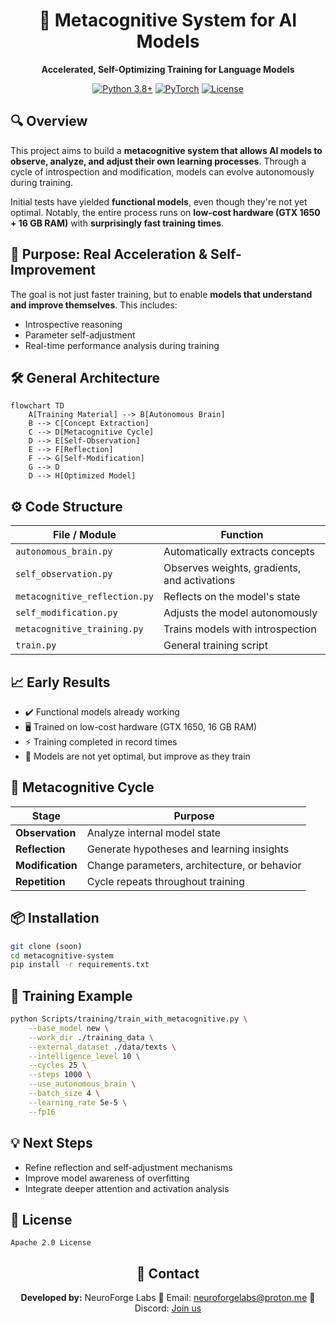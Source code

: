 
<div align="center">

# 🧠 Metacognitive System for AI Models

**Accelerated, Self-Optimizing Training for Language Models**

[![Python 3.8+](https://img.shields.io/badge/python-3.8+-blue.svg)](https://www.python.org/downloads/)
[![PyTorch](https://img.shields.io/badge/PyTorch-1.9+-ee4c2c.svg)](https://pytorch.org/)
[![License](https://img.shields.io/badge/license-Apache%202.0-green.svg)](LICENSE)

</div>

## 🔍 Overview

This project aims to build a **metacognitive system that allows AI models to observe, analyze, and adjust their own learning processes**. Through a cycle of introspection and modification, models can evolve autonomously during training.

Initial tests have yielded **functional models**, even though they're not yet optimal. Notably, the entire process runs on **low-cost hardware (GTX 1650 + 16 GB RAM)** with **surprisingly fast training times**.

## 🧠 Purpose: Real Acceleration & Self-Improvement

The goal is not just faster training, but to enable **models that understand and improve themselves**. This includes:

* Introspective reasoning
* Parameter self-adjustment
* Real-time performance analysis during training

## 🛠️ General Architecture

```mermaid
flowchart TD
    A[Training Material] --> B[Autonomous Brain]
    B --> C[Concept Extraction]
    C --> D[Metacognitive Cycle]
    D --> E[Self-Observation]
    E --> F[Reflection]
    F --> G[Self-Modification]
    G --> D
    D --> H[Optimized Model]
```

## ⚙️ Code Structure

| File / Module                 | Function                                     |
| ----------------------------- | -------------------------------------------- |
| `autonomous_brain.py`         | Automatically extracts concepts              |
| `self_observation.py`         | Observes weights, gradients, and activations |
| `metacognitive_reflection.py` | Reflects on the model's state                |
| `self_modification.py`        | Adjusts the model autonomously               |
| `metacognitive_training.py`   | Trains models with introspection             |
| `train.py`                    | General training script                      |

## 📈 Early Results

* ✔️ Functional models already working
* 🖥️ Trained on low-cost hardware (GTX 1650, 16 GB RAM)
* ⚡ Training completed in record times
* 🔧 Models are not yet optimal, but improve as they train

## 🔄 Metacognitive Cycle

| Stage            | Purpose                                      |
| ---------------- | -------------------------------------------- |
| **Observation**  | Analyze internal model state                 |
| **Reflection**   | Generate hypotheses and learning insights    |
| **Modification** | Change parameters, architecture, or behavior |
| **Repetition**   | Cycle repeats throughout training            |

## 📦 Installation

```bash
git clone (soon)
cd metacognitive-system
pip install -r requirements.txt
```

## 🚀 Training Example

```bash
python Scripts/training/train_with_metacognitive.py \
    --base_model new \
    --work_dir ./training_data \
    --external_dataset ./data/texts \
    --intelligence_level 10 \
    --cycles 25 \
    --steps 1000 \
    --use_autonomous_brain \
    --batch_size 4 \
    --learning_rate 5e-5 \
    --fp16
```

## 💡 Next Steps

* Refine reflection and self-adjustment mechanisms
* Improve model awareness of overfitting
* Integrate deeper attention and activation analysis

## 📄 License

```
Apache 2.0 License
```

<div align="center">

## 🧠 Contact

**Developed by:** NeuroForge Labs
📧 Email: [neuroforgelabs@proton.me](mailto:neuroforgelabs@proton.me)
🤝 Discord: [Join us]([https://discord.gg/w9RsadnAsW)

</div>

